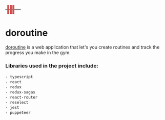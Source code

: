 ![doroutine](src/media/logo.svg)

# doroutine

[doroutine](https://doroutine.com) is a web application that let's you create routines and track the progress you make in the gym.

### Libraries used in the project include:

```
- typescript
- react
- redux
- redux-sagas
- react-router
- reselect
- jest
- puppeteer
```
